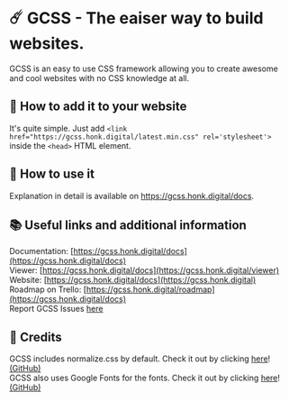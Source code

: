 # ☄️ GCSS - The eaiser way to build websites.
GCSS is an easy to use CSS framework allowing you to create awesome and cool websites with no CSS knowledge at all.

## 💼 How to add it to your website
It's quite simple. Just add `<link href="https://gcss.honk.digital/latest.min.css" rel='stylesheet'>` inside the `<head>` HTML element.

## 🎉 How to use it
Explanation in detail is available on https://gcss.honk.digital/docs.

## 📚 Useful links and additional information
Documentation: [https://gcss.honk.digital/docs](https://gcss.honk.digital/docs)<br>
Viewer: [https://gcss.honk.digital/docs](https://gcss.honk.digital/viewer)<br>
Website: [https://gcss.honk.digital/docs](https://gcss.honk.digital)<br>
Roadmap on Trello: [https://gcss.honk.digital/roadmap](https://gcss.honk.digital/docs)<br>
Report GCSS Issues [here](https://github.com/honklol/gcss/issues)

## 📌 Credits
GCSS includes normalize.css by default. Check it out by clicking [here](https://necolas.github.io/normalize.css/)! [(GitHub)](https://github.com/necolas/normalize.css)<br>
GCSS also uses Google Fonts for the fonts. Check it out by clicking [here](https://fonts.google.com)! [(GitHub)](https://github.com/google/fonts)